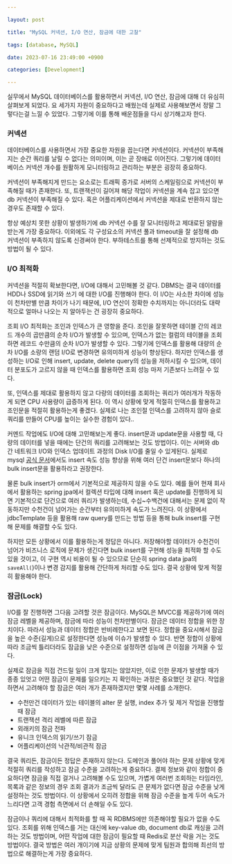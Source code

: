 ```yaml
---

layout: post

title: "MySQL 커넥션, I/O 연산, 잠금에 대한 고찰"

tags: [database, MySQL]

date: 2023-07-16 23:49:00 +0900 

categories: [Development]

---
```


실무에서 MySQL 데이터베이스를 활용하면서 커넥션, I/O 연산, 잠금에 대해 더 유심히 살펴보게 되었다. 요 세가지 자원이 중요하다고 배웠는데 실제로 사용해보면서 정말 그렇다는걸 느낄 수 있었다. 그렇기에 이를 통해 배운점들을 다시 상기해고자 한다.



### 커넥션

데이터베이스를 사용하면서 가장 중요한 자원을 꼽는다면 커넥션이다. 커넥션이 부족해지는 순간 쿼리를 날릴 수 없다는 의미이며, 이는 곧 장애로 이어진다. 그렇기에 데이터베이스 커넥션 개수를 원활하게 모니터링하고 관리하는 부분은 굉장히 중요하다.

커넥션이 부족해지게 만드는 요소로는 트래픽 증가로 서버의 스케일링으로 커넥션이 부족해질 때가 존재한다. 또, 트랜잭션이 길어져 해당 작업이 커넥션을 계속 잡고 있으면 db 커넥션이 부족해질 수 있다. 혹은 어플리케이션에서 커넥션을 제대로 반환하지 않는 경우도 존재할 수 있다.

항상 예상치 못한 상황이 발생하기에 db 커넥션 수를 잘 모니터링하고 제대로된 알람을 받는게 가장 중요하다. 이외에도 각 구성요소의 커넥션 풀과 timeout을 잘 설정해 db 커넥션이 부족하지 않도록 신경써야 한다. 부하테스트를 통해 선제적으로 방지하는 것도 방법이 될 수 있다.



### I/O 최적화

커넥션을 적절히 확보한다면, I/O에 대해서 고민해볼 것 같다. DBMS는 결국 데이터를 HDD나 SSD에 읽기와 쓰기 에 대한 I/O를 진행해야 한다. 이 I/O는 사소한 차이에 성능이 천차만별 만큼 차이가 나기 때문에, I/O 연산이 정확한 수치까지는 아니더라도 대략적으로 얼마나 나오는 지 알아두는 건 굉장히 중요하다.

조회 I/O 최적화는 조인과 인덱스가 큰 영향을 준다. 조인을 잘못하면 테이블 간의 레코드 개수의 곱만큼의 순차 I/O가 발생할 수 있으며, 인덱스가 없는 컬럼의 테이블을 조회하면 레코드 수만큼의 순차 I/O가 발생할 수 있다. 그렇기에 인덱스를 활용해 대량의 순차 I/O를 소량의 랜덤 I/O로 변경하면 유의미하게 성능이 향상된다. 하지만 인덱스를 생성하는 I/O로 인해 insert, update, delete query의 성능을 저하시킬 수 있으며, 데이터 분포도가 고르지 않을 때 인덱스를 활용하면 조회 성능 마저 기존보다 느려질 수 있다.

또, 인덱스를 제대로 활용하지 않고 다량의 데이터를 조회하는 쿼리가 여러개가 작동하게 되면 CPU 사용량이 급증하게 된다. 이 역시 상황에 맞게 적절히 인덱스를 활용하고 조인문을 적절히 활용하는게 좋겠다. 실제로 나는 조인절 인덱스를 고려하지 않아 슬로 쿼리를 만들어 CPU를 높이는 실수한 경험이 있다..

커멘드 작업에도 I/O에 대해 고민해보는게 좋다. insert문과 update문을 사용할 때, 다량의 데이터를 넣을 때에는 단건의 쿼리를 고려해보는 것도 방법이다. 이는 서버와 db 간 네트워크 I/O와 인덱스 업데이트 과정의 Disk I/O를 줄일 수 있게된다.  실제로 mysql [공식 문서](https://dev.mysql.com/doc/refman/8.0/en/insert-optimization.html)에서도 insert 속도 성능 향상을 위해 여러 단건 insert문보다 하나의 bulk insert문을 활용하라고 권장한다.

물론 bulk insert가 orm에서 기본적으로 제공하지 않을 수도 있다. 예를 들어 현재 회사에서 활용하는 spring jpa에서 컬렉션 타입에 대해 insert 혹은 update를 진행하게 되면 기본적으로 단건으로 여러 쿼리가 발생하는데, 수십~수백건에 대해서는 문제 없이 작동하지만 수천건이 넘어가는 순간부터 유의미하게 속도가 느려진다. 이 상황에서 jdbcTemplate 등을 활용해 raw query를 만드는 방법 등을 통해 bulk insert를 구현해 문제를 해결할 수도 있다.

하지만 모든 상황에서 이를 활용하는게 정답은 아니다. 저장해야할 데이터가 수천건이 넘어가 비즈니스 로직에 문제가 생긴다면 bulk insert를 구현해 성능을 최적화 할 수도 있을 것이고, 이 구현 역시 비용이 될 수 있으므로 단순히 spring data jpa의 `saveAll(`)이나 변경 감지를 활용해 간단하게 처리할 수도 있다. 결국 상황에 맞게 적절히 활용해야 한다.



### 잠금(Lock)

I/O를 잘 진행하면 그다음 고려할 것은 잠금이다. MySQL은 MVCC를 제공하기에 여러 잠금 레벨을 제공하며, 잠금에 따라 성능이 천차만별이다. 잠금은 데이터 정합을 위한 장치이다. 따라서 성능과 데이터 정합은 반비례한다고 보면 된다. 정합을 중요시해서 잠금을 높은 수준(길게)으로 설정한다면 성능에 이슈가 발생할 수 있다. 반면 정합이 상황에 따라 조금씩 틀리더라도 잠금을 낮은 수준으로 설정하면 성능에 큰 이점을 가져올 수 있다.

실제로 잠금을 직접 건드릴 일이 크게 많지는 않았지만, 이로 인한 문제가 발생할 때가 종종 있엇고 어떤 잠금이 문제를 일으키는 지 확인하는 과정은 중요했던 것 같다. 작업을 하면서 고려해야 할 잠금은 여러 개가 존재하겠지만 몇몇 사례를 소개한다.

- 수천만건 데이터가 있는 테이블의 alter 문 실행, index 추가 및 제거 작업을 진행할 때 잠금
- 트랜잭션 격리 레벨에 따른 잠금
- 외래키의 잠금 전파
- 유니크 인덱스의 읽기/쓰기 잠금
- 어플리케이션의 낙관적/비관적 잠금

결국 쿼리든, 잠금이든 정답은 존재하지 않는다. 도메인과 풀어야 하는 문제 상황에 맞게 적절히 쿼리를 작성하고 잠금 수준을 고려하는게 중요하다. 결제 정보와 같이 정합이 중요하다면 잠금을 직접 걸거나 고려해볼 수도 있으며, 가볍게 여러번 조회하는 타임라인, 목록과 같은 정보의 경우 조회 결과가 조금씩 달라도 큰 문제가 없다면 잠금 수준을 낮게 설정하는 것도 방법이다. 이 상황에서 오히려 정합을 위해 잠금 수준을 높게 두어 속도가 느리다면 고객 경험 측면에서 더 손해일 수도 있다.

잠금이나 쿼리에 대해서 최적화를 할 때 꼭 RDBMS에만 의존해야할 필요가 없을 수도 있다. 조회를 위해 인덱스를 거는 대신에 key-value db, document db로 캐싱을 고려하는 것도 방법이며, 어떤 작업에 대한 잠금이 필요할 때 Redis로 분산 락을 거는 것도 방법이다. 결국 방법은 여러 개이기에 지금 상황의 문제에 맞게 팀원과 합의해 최선의 방법으로 해결하는게 가장 중요하다.
